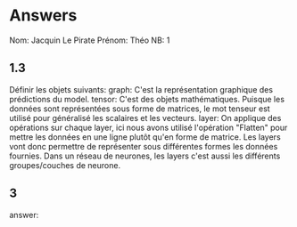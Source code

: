 # Answers

Nom: Jacquin Le Pirate
Prénom: Théo
NB: 1

## 1.3 
Définir les objets suivants:
graph: C'est la représentation graphique des prédictions du model. 
tensor: C'est des objets mathématiques. Puisque les données sont représentées sous forme de matrices, le mot tenseur est utilisé pour généralisé les scalaires et les vecteurs.
layer: On applique des opérations sur chaque layer, ici nous avons utilisé l'opération "Flatten" pour mettre les données en une ligne plutôt qu'en forme de matrice. Les layers vont donc permettre de représenter sous différentes formes les données fournies. Dans un réseau de neurones, les layers c'est aussi les différents groupes/couches de neurone.

## 3
answer: 
